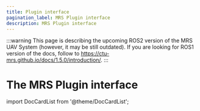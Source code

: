 ```yaml
---
title: Plugin interface
pagination_label: MRS Plugin interface
description: MRS Plugin interface
---
```


:::warning
This page is describing the upcoming ROS2 version of the MRS UAV System (however, it may be still outdated). If you are looking for ROS1 version of the docs, follow to https://ctu-mrs.github.io/docs/1.5.0/introduction/.
:::

# The MRS Plugin interface

import DocCardList from '@theme/DocCardList';

<DocCardList />
